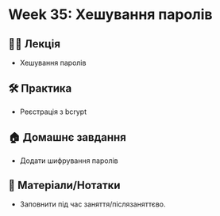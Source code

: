 # Week 35: Хешування паролів

## 🧑‍🏫 Лекція
- Хешування паролів

## 🛠 Практика
- Реєстрація з bcrypt

## 🏠 Домашнє завдання
- Додати шифрування паролів

## 📎 Матеріали/Нотатки
- Заповнити під час заняття/післязаняттєво.